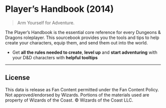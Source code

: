 # Player’s Handbook (2014)

> Arm Yourself for Adventure. 

The Player’s Handbook is the essential core reference for every Dungeons & Dragons roleplayer. This sourcebook provides you the tools and tips to help create your characters, equip them, and send them out into the world.

- Get **all the rules needed to create**, **level up** and **start adventuring** with your D&D characters with **helpful tooltips**

---

## License

This data is release as Fan Content permitted under the Fan Content Policy. Not approved/endorsed by Wizards. Portions of the materials used are property of Wizards of the Coast. © Wizards of the Coast LLC.

